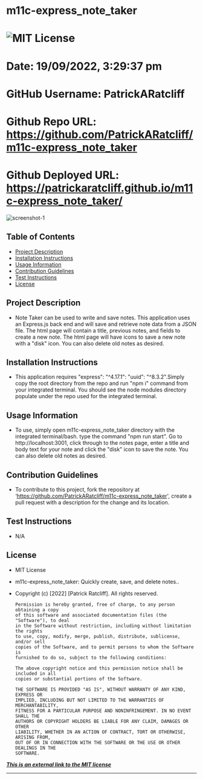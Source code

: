 
# m11c-express_note_taker
# ![MIT License](https://img.shields.io/static/v1?label=license&message=MIT&color=green)
# Date: 19/09/2022, 3:29:37 pm
# GitHub Username: PatrickARatcliff
# Github Repo URL: https://github.com/PatrickARatcliff/m11c-express_note_taker
# Github Deployed URL: https://patrickaratcliff.github.io/m11c-express_note_taker/

![screenshot-1]()
  
## Table of Contents
- [Project Description](#project-description)
- [Installation Instructions](#installation-instructions)
- [Usage Information](#usage-information)
- [Contribution Guidelines](#contribution-guidelines)
- [Test Instructions](#test-instructions)
- [License](#license)
  
## Project Description
- Note Taker can be used to write and save notes. This application uses an Express.js back end and will save and retrieve note data from a JSON file. The html page will contain a title, previous notes, and fields to create a new note. The html page will have icons to save a new note with a "disk" icon. You can also delete old notes as desired.
  
## Installation Instructions
- This application requires "express": "^4.17.1": "uuid": "^8.3.2".Simply copy the root directory from the repo and run "npm i" command from your integrated terminal. You should see the node modules directory populate under the repo used for the integrated terminal.
  
## Usage Information
- To use, simply open m11c-express_note_taker directory with the integrated terminal/bash. type the command "npm run start". Go to http://localhost:3001, click through to the notes page, enter a title and body text for your note and click the "disk" icon to save the note. You can also delete old notes as desired.
  
## Contribution Guidelines
- To contribute to this project, fork the repository at ‘https://github.com/PatrickARatcliff/m11c-express_note_taker', create a pull request with a description for the change and its location.
  
## Test Instructions
- N/A
    
## License
- MIT License
- m11c-express_note_taker: Quickly create, save, and delete notes..
- Copyright (c) [2022] [Patrick Ratcliff]. All rights reserved.

    

      Permission is hereby granted, free of charge, to any person obtaining a copy
      of this software and associated documentation files (the "Software"), to deal
      in the Software without restriction, including without limitation the rights
      to use, copy, modify, merge, publish, distribute, sublicense, and/or sell
      copies of the Software, and to permit persons to whom the Software is
      furnished to do so, subject to the following conditions:

      The above copyright notice and this permission notice shall be included in all
      copies or substantial portions of the Software.

      THE SOFTWARE IS PROVIDED "AS IS", WITHOUT WARRANTY OF ANY KIND, EXPRESS OR
      IMPLIED, INCLUDING BUT NOT LIMITED TO THE WARRANTIES OF MERCHANTABILITY,
      FITNESS FOR A PARTICULAR PURPOSE AND NONINFRINGEMENT. IN NO EVENT SHALL THE
      AUTHORS OR COPYRIGHT HOLDERS BE LIABLE FOR ANY CLAIM, DAMAGES OR OTHER
      LIABILITY, WHETHER IN AN ACTION OF CONTRACT, TORT OR OTHERWISE, ARISING FROM,
      OUT OF OR IN CONNECTION WITH THE SOFTWARE OR THE USE OR OTHER DEALINGS IN THE
      SOFTWARE.

    
***[This is an external link to the MIT license](https://en.wikipedia.org/wiki/MIT_License)***
  
---
